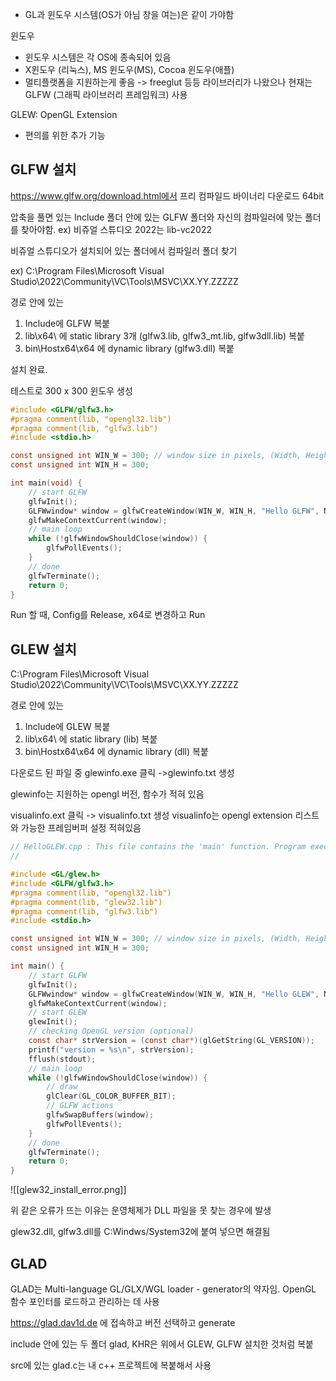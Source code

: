 
* GL과 윈도우 시스템(OS가 아님 창을 여는)은 같이 가야함

윈도우
* 윈도우 시스템은 각 OS에 종속되어 있음
* X윈도우 (리눅스), MS 윈도우(MS), Cocoa 윈도우(애플)
* 멀티플랫폼을 지원하는게 좋음 -> freeglut 등등 라이브러리가 나왔으나 현재는 GLFW (그래픽 라이브러리 프레임워크) 사용

GLEW: OpenGL Extension
* 편의를 위한 추가 기능


## GLFW 설치

https://www.glfw.org/download.html에서 프리 컴파일드 바이너리 다운로드 64bit

압축을 풀면 있는 Include 폴더 안에 있는 GLFW 폴더와 자신의 컴파일러에 맞는 폴더를 찾아야함.
ex) 비쥬얼 스튜디오 2022는 lib-vc2022

비쥬얼 스튜디오가 설치되어 있는 폴더에서 컴파일러 폴더 찾기

ex) C:\Program Files\\Microsoft Visual Studio\\2022\\Community\\VC\\Tools\\MSVC\\XX.YY.ZZZZZ

경로 안에 있는 
1. Include에 GLFW 복붙
2. lib\\x64\\ 에 static library 3개  (glfw3.lib, glfw3_mt.lib, glfw3dll.lib) 복붙
3. bin\\Hostx64\\x64 에 dynamic library (glfw3.dll) 복붙

설치 완료.

테스트로 300 x 300 윈도우 생성

```c
#include <GLFW/glfw3.h>
#pragma comment(lib, "opengl32.lib")
#pragma comment(lib, "glfw3.lib")
#include <stdio.h>

const unsigned int WIN_W = 300; // window size in pixels, (Width, Height)
const unsigned int WIN_H = 300;

int main(void) {
	// start GLFW
	glfwInit();
	GLFWwindow* window = glfwCreateWindow(WIN_W, WIN_H, "Hello GLFW", NULL, NULL);
	glfwMakeContextCurrent(window);
	// main loop
	while (!glfwWindowShouldClose(window)) {
		glfwPollEvents();
	}
	// done
	glfwTerminate();
	return 0;
}
```


Run 할 때, Config를 Release, x64로 변경하고 Run


## GLEW 설치

 C:\Program Files\\Microsoft Visual Studio\\2022\\Community\\VC\\Tools\\MSVC\\XX.YY.ZZZZZ

경로 안에 있는 
1. Include에 GLEW 복붙
2. lib\\x64\\ 에 static library (lib)  복붙
3. bin\\Hostx64\\x64 에 dynamic library (dll) 복붙

다운로드 된 파일 중 glewinfo.exe 클릭 ->glewinfo.txt 생성

glewinfo는 지원하는 opengl 버전, 함수가 적혀 있음

visualinfo.ext 클릭 -> visualinfo.txt 생성
visualinfo는 opengl extension 리스트와 가능한 프레임버퍼 설정 적혀있음

```c
// HelloGLEW.cpp : This file contains the 'main' function. Program execution begins and ends there.
//

#include <GL/glew.h>
#include <GLFW/glfw3.h>
#pragma comment(lib, "opengl32.lib")
#pragma comment(lib, "glew32.lib")
#pragma comment(lib, "glfw3.lib")
#include <stdio.h>

const unsigned int WIN_W = 300; // window size in pixels, (Width, Height)
const unsigned int WIN_H = 300;

int main() {
	// start GLFW
	glfwInit();
	GLFWwindow* window = glfwCreateWindow(WIN_W, WIN_H, "Hello GLEW", NULL, NULL);
	glfwMakeContextCurrent(window);
	// start GLEW
	glewInit();
	// checking OpenGL version (optional)
	const char* strVersion = (const char*)(glGetString(GL_VERSION));
	printf("version = %s\n", strVersion);
	fflush(stdout);
	// main loop
	while (!glfwWindowShouldClose(window)) {
		// draw
		glClear(GL_COLOR_BUFFER_BIT);
		// GLFW actions
		glfwSwapBuffers(window);
		glfwPollEvents();
	}
	// done
	glfwTerminate();
	return 0;
}
```




![[glew32_install_error.png]]

위 같은 오류가 뜨는 이유는 운영체제가 DLL 파일을 못 찾는 경우에 발생

glew32.dll, glfw3.dll를 C:Windws/System32에 붙여 넣으면 해결됨


## GLAD

GLAD는 Multi-language GL/GLX/WGL loader - generator의 약자임.
OpenGL 함수 포인터를 로드하고 관리하는 데 사용

https://glad.dav1d.de 에 접속하고 버전 선택하고 generate

include 안에 있는 두 폴더 glad, KHR은 위에서 GLEW, GLFW 설치한 것처럼 복붙

src에 있는 glad.c는 내 c++ 프로젝트에 복붙해서 사용
